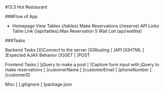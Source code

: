 #13.3 Hot Restaurant

###Flow of App
- Homepage
  View Tables (/tables)
  Make Reservations (/reserve)
  API Links
    Table Link (/api/tables):Max Reservation 5
    Wait List (api/waitlist)

###Tasks

  Backend Tasks
    [X]Connect to the server
    [X]Routing
      [ ]API
      [X]HTML
    [ ]Expected AJAX Behavior
      [X]GET
      [ ]POST

  Frontend Tasks
    [ ]jQuery to make a post
    [ ]Capture form input with jQuery to make reservations
      [ ]customerName
      [ ]customerEmail
      [ ]phoneNumber
      [ ]customerID

  Misc
    [ ].gitignore
    [ ]package.json
  
